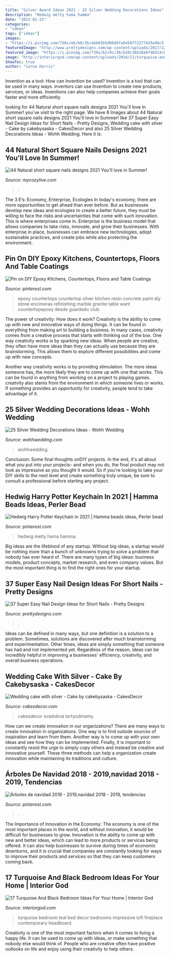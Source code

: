 ```yaml
---
title: "Silver Award Ideas 2021 - 25 Silver Wedding Decorations Ideas"
description: "Hedwig melty hama hamma"
date: "2023-01-23"
categories:
- "ideas"
tags: ["ideas"]
images:
- "https://i.pinimg.com/736x/eb/b0/3b/ebb03b5d98d6fa8450f72277429a96c5.jpg"
featuredImage: "http://www.prettydesigns.com/wp-content/uploads/2017/12/37-super-easy-nail-design-ideas-for-short-nails-14.jpg"
featured_image: "https://i.pinimg.com/736x/b2/0c/36/b20c36b28abf40314c899090bb47c2ce.jpg"
image: "http://interiorgod.com/wp-content/uploads/2016/11/turquoise-and-white-bedroom.jpg"
ShowToc: true
author: "Lorna Harris"
---
```



Invention as a tool: How can Invention be used?
Invention is a tool that can be used in many ways. inventors can use Invention to create new products, services, or ideas. Inventions can also help companies achieve their goals faster and more efficiently.

	

		
looking for 44 Natural short square nails designs 2021 You&#039;ll love in Summer! you've visit to the right page. We have 8 Images about 44 Natural short square nails designs 2021 You&#039;ll love in Summer! like 37 Super Easy Nail Design Ideas for Short Nails - Pretty Designs, Wedding cake with silver - Cake by cakebysaska - CakesDecor and also 25 Silver Wedding Decorations Ideas - Wohh Wedding. Here it is:
		
    
## 44 Natural Short Square Nails Designs 2021 You&#039;ll Love In Summer!

<img loading=lazy src="https://mycozylive.com/wp-content/uploads/2021/04/14-14-768x1152.jpg" onerror="this.onerror=null;this.src='https://tse2.mm.bing.net/th?id=OIP.iDkQdcY0km0TVNIkwjYSRQHaLH&amp;pid=15.1';" alt="44 Natural short square nails designs 2021 You&#039;ll love in Summer!">

_Source: mycozylive.com_

>. 

	

The 3 E’s: Economy, Enterprise, Ecologies
In today's economy, there are more opportunities to get ahead than ever before. But as businesses develop new ideas and ecologies to create a better future, they must be willing to face the risks and uncertainties that come with such innovation. This is where enterprises come in. Enterprise is the business model that allows companies to take risks, innovate, and grow their businesses. With enterprise in place, businesses can embrace new technologies, adopt sustainable practices, and create jobs while also protecting the environment.

    
## Pin On DIY Epoxy Kitchens, Countertops, Floors And Table Coatings

<img loading=lazy src="https://i.pinimg.com/736x/b2/0c/36/b20c36b28abf40314c899090bb47c2ce.jpg" onerror="this.onerror=null;this.src='https://tse4.mm.bing.net/th?id=OIP.Rv3M-5L1DlJ8Xp5Y_nT8VQHaJ4&amp;pid=15.1';" alt="Pin on DIY Epoxy Kitchens, Countertops, Floors and Table Coatings">

_Source: pinterest.com_

>epoxy countertops countertop silver kitchen resin concrete paint diy stone encimeras refinishing marble granite table want countertopepoxy desde guardado club. 

	

The power of creativity: How does it work?
Creativity is the ability to come up with new and innovative ways of doing things. It can be found in everything from making art to building a business. In many cases, creativity comes from a creative process that starts with thinking out of the box.
One way creativity works is by sparking new ideas. When people are creative, they often have more ideas than they can actually use because they are brainstorming. This allows them to explore different possibilities and come up with new concepts.

Another way creativity works is by providing stimulation. The more ideas someone has, the more likely they are to come up with one that works. This can be found in anything from working on a project to playing games. creatvity also stems from the environment in which someone lives or works. If something provides an opportunity for creativity, people tend to take advantage of it.

    
## 25 Silver Wedding Decorations Ideas - Wohh Wedding

<img loading=lazy src="https://www.wohhwedding.com/wp-content/uploads/2016/05/Pink-and-Silver-Wedding-Table-Decorations.jpg" onerror="this.onerror=null;this.src='https://tse4.mm.bing.net/th?id=OIP.VqZfaUqBHOlu9Qw_AW0ITgHaJ3&amp;pid=15.1';" alt="25 Silver Wedding Decorations Ideas - Wohh Wedding">

_Source: wohhwedding.com_

>wohhwedding. 

	

Conclusion: Some final thoughts onDIY projects.
In the end, it's all about what you put into your projects- and when you do, the final product may not look as impressive as you thought it would. So if you're looking to take your DIY skills to the next level and create something truly unique, be sure to consult a professional before starting any project.

    
## Hedwig Harry Potter Keychain In 2021 | Hamma Beads Ideas, Perler Bead

<img loading=lazy src="https://i.pinimg.com/736x/eb/b0/3b/ebb03b5d98d6fa8450f72277429a96c5.jpg" onerror="this.onerror=null;this.src='https://tse3.mm.bing.net/th?id=OIP.0J5u1CApV4fDaWwghXDUewHaJ3&amp;pid=15.1';" alt="Hedwig Harry Potter Keychain in 2021 | Hamma beads ideas, Perler bead">

_Source: pinterest.com_

>hedwig melty hama hamma. 

	

Big ideas are the lifeblood of any startup. Without big ideas, a startup would be nothing more than a bunch of unknowns trying to solve a problem that nobody has ever heard of. There are many types of big ideas: business models, product concepts, market research, and even company values. But the most important thing is to find the right ones for your startup.

    
## 37 Super Easy Nail Design Ideas For Short Nails - Pretty Designs

<img loading=lazy src="http://www.prettydesigns.com/wp-content/uploads/2017/12/37-super-easy-nail-design-ideas-for-short-nails-14.jpg" onerror="this.onerror=null;this.src='https://tse2.mm.bing.net/th?id=OIP.91296eOhNK1Gi6xJMDLlhQHaHa&amp;pid=15.1';" alt="37 Super Easy Nail Design Ideas for Short Nails - Pretty Designs">

_Source: prettydesigns.com_

>. 

	

Ideas can be defined in many ways, but one definition is a solution to a problem. Sometimes, solutions are discovered after much brainstorming and experimentation. Other times, ideas are simply something that someone has had and not implemented yet. Regardless of the reason, ideas can be incredibly helpful in improving a businesses' efficiency, creativity, and overall business operations.

    
## Wedding Cake With Silver - Cake By Cakebysaska - CakesDecor

<img loading=lazy src="https://pic.cakesdecor.com/m/mdjvunnpbeavhbfmyrq4.jpg" onerror="this.onerror=null;this.src='https://tse2.mm.bing.net/th?id=OIP.sczI6-jqnNJ_3k9KHXu38QHaKq&amp;pid=15.1';" alt="Wedding cake with silver - Cake by cakebysaska - CakesDecor">

_Source: cakesdecor.com_

>cakesdecor svadobná tortyodmamy. 

	

How can we create innovation in our organizations?
There are many ways to create innovation in organizations. One way is to find outside sources of inspiration and learn from them. Another way is to come up with your own ideas and see how they can be implemented. Finally, it is important to constantly resist the urge to simply copy others and instead be creative and innovative yourself. These three methods can help a organization create innovation while maintaining its traditions and culture.

    
## Árboles De Navidad 2018 - 2019,navidad 2018 - 2019, Tendencias

<img loading=lazy src="https://i.pinimg.com/736x/9d/dc/8e/9ddc8e5b34c3d4c18500ffc85bba1c9b.jpg" onerror="this.onerror=null;this.src='https://tse2.mm.bing.net/th?id=OIP.YDpFlYkk5wxVoL3_G_7pTgHaNK&amp;pid=15.1';" alt="Árboles de navidad 2018 - 2019,navidad 2018 - 2019, tendencias">

_Source: pinterest.com_

>. 

	

The Importance of Innovation in the Economy:
The economy is one of the most important places in the world, and without innovation, it would be difficult for businesses to grow. Innovation is the ability to come up with new and better ideas, which can lead to more products or services being offered. It can also help businesses to survive during times of economic downturns, and it is crucial that companies are constantly looking for ways to improve their products and services so that they can keep customers coming back.

    
## 17 Turquoise And Black Bedroom Ideas For Your Home | Interior God

<img loading=lazy src="http://interiorgod.com/wp-content/uploads/2016/11/turquoise-and-white-bedroom.jpg" onerror="this.onerror=null;this.src='https://tse1.mm.bing.net/th?id=OIP.954YNJU7L-aBgQ_RuLrizgHaJ3&amp;pid=15.1';" alt="17 Turquoise And Black Bedroom Ideas For Your Home | Interior God">

_Source: interiorgod.com_

>turquoise bedroom teal bed decor bedrooms impressive loft fireplace contemporary headboard. 

	

Creativity is one of the most important factors when it comes to living a happy life. It can be used to come up with ideas, or make something that nobody else would think of. People who are creative often have positive outlooks on life and enjoy using their creativity to help others.

